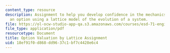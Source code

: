 ```yaml
---
content_type: resource
description: Assignment to help you develop confidence in the mechanics of evaluating
  an option using a lattice model of the evolution of a system.
file: https://ol-ocw-studio-app-qa.s3.amazonaws.com/courses/esd-71-engineering-systems-analysis-for-design-fall-2008/18ef91f0d868dd9637c1bf7c4428e6c4_lattice_value.pdf
file_type: application/pdf
resourcetype: Document
title: Option Valuation by Lattice Assignment
uid: 18ef91f0-d868-dd96-37c1-bf7c4428e6c4
---
```

